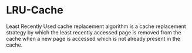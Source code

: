 # LRU-Cache
Least Recently Used cache replacement algorithm is a cache replacement strategy by which the least recently accessed page is removed from the cache when a new page is accessed which is not already present in the cache.
